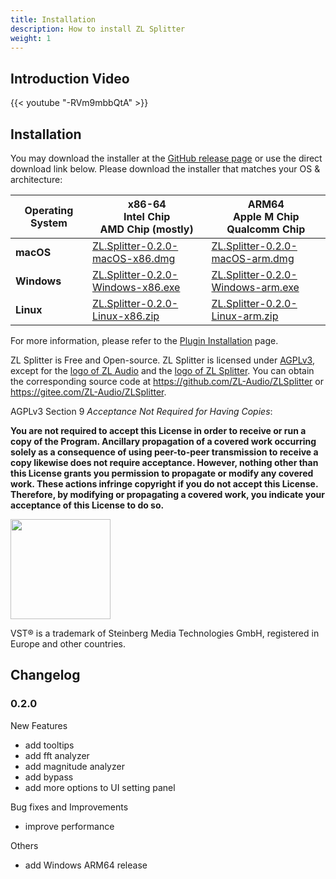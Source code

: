 ```yaml
---
title: Installation
description: How to install ZL Splitter
weight: 1
---
```


## Introduction Video

{{< youtube "-RVm9mbbQtA" >}}

## Installation

You may download the installer at the [GitHub release page](https://github.com/ZL-Audio/ZLSplitter/releases/latest) or use the direct download link below. Please download the installer that matches your OS & architecture:

| Operating System | x86-64<br>Intel Chip<br>AMD Chip (mostly)                                                                                             | ARM64<br>Apple M Chip<br>Qualcomm Chip                                                                                                |
| ---------------- | ------------------------------------------------------------------------------------------------------------------------------------- | ------------------------------------------------------------------------------------------------------------------------------------- |
| **macOS**        | [ZL.Splitter-0.2.0-macOS-x86.dmg](https://github.com/ZL-Audio/ZLSplitter/releases/download/0.2.0/ZL.Splitter-0.2.0-macOS-x86.dmg)     | [ZL.Splitter-0.2.0-macOS-arm.dmg](https://github.com/ZL-Audio/ZLSplitter/releases/download/0.2.0/ZL.Splitter-0.2.0-macOS-arm.dmg)     |
| **Windows**      | [ZL.Splitter-0.2.0-Windows-x86.exe](https://github.com/ZL-Audio/ZLSplitter/releases/download/0.2.0/ZL.Splitter-0.2.0-Windows-x86.exe) | [ZL.Splitter-0.2.0-Windows-arm.exe](https://github.com/ZL-Audio/ZLSplitter/releases/download/0.2.0/ZL.Splitter-0.2.0-Windows-arm.exe) |
| **Linux**        | [ZL.Splitter-0.2.0-Linux-x86.zip](https://github.com/ZL-Audio/ZLSplitter/releases/download/0.2.0/ZL.Splitter-0.2.0-Linux-x86.zip)     | [ZL.Splitter-0.2.0-Linux-arm.zip](https://github.com/ZL-Audio/ZLSplitter/releases/download/0.2.0/ZL.Splitter-0.2.0-Linux-arm.zip)     |

For more information, please refer to the [Plugin Installation](../../help/plugin_installation) page.

ZL Splitter is Free and Open-source. ZL Splitter is licensed under [AGPLv3](https://www.gnu.org/licenses/agpl-3.0.en.html), except for the [logo of ZL Audio](https://github.com/ZL-Audio/ZLSplitter/blob/main/assets/zlaudio.svg) and the [logo of ZL Splitter](https://github.com/ZL-Audio/ZLSplitter/blob/main/assets/logo.svg). You can obtain the corresponding source code at https://github.com/ZL-Audio/ZLSplitter or https://gitee.com/ZL-Audio/ZLSplitter.

AGPLv3 Section 9 *Acceptance Not Required for Having Copies*:

**You are not required to accept this License in order to receive or run a copy of the Program. Ancillary propagation of a covered work occurring solely as a consequence of using peer-to-peer transmission to receive a copy likewise does not require acceptance. However, nothing other than this License grants you permission to propagate or modify any covered work. These actions infringe copyright if you do not accept this License. Therefore, by modifying or propagating a covered work, you indicate your acceptance of this License to do so.**

<img src="/images/vst3.png" style="width: 120pt; max-width: 100%; height: auto"/>

VST® is a trademark of Steinberg Media Technologies GmbH, registered in Europe and other countries.

## Changelog

### 0.2.0

New Features

- add tooltips
- add fft analyzer
- add magnitude analyzer
- add bypass
- add more options to UI setting panel

Bug fixes and Improvements

- improve performance

Others

- add Windows ARM64 release